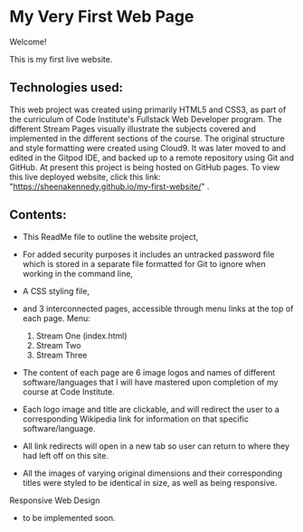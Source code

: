 # My Very First Web Page

Welcome!

This is my first live website.

## Technologies used:
This web project was created using primarily HTML5 and CSS3, as part of the curriculum of Code Institute's Fullstack Web Developer program.
The different Stream Pages visually illustrate the subjects covered and implemented in the different sections of the course.
The original structure and style formatting were created using Cloud9. 
It was later moved to and edited in the Gitpod IDE, and backed up to a remote repository using Git and GitHub.
At present this project is being hosted on GitHub pages.
To view this live deployed website, click this link: "https://sheenakennedy.github.io/my-first-website/" .

## Contents:
- This ReadMe file to outline the website project,
- For added security purposes it includes an untracked password file which is stored in a separate file formatted for Git to ignore when working in the command line,
- A CSS styling file,
- and 3 interconnected pages, accessible through menu links at the top of each page.
Menu:
    1) Stream One (index.html)
    2) Stream Two
    3) Stream Three

- The content of each page are 6 image logos and names of different software/languages that I will have mastered upon completion of my course at Code Institute.
- Each logo image and title are clickable, and will redirect the user to a corresponding Wikipedia link for information on that specific software/language.
- All link redirects will open in a new tab so user can return to where they had left off on this site.
- All the images of varying original dimensions and their corresponding titles were styled to be identical in size, as well as being responsive. 


Responsive Web Design
- to be implemented soon.



